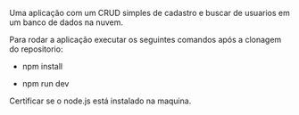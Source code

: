 Uma aplicação com um CRUD simples de cadastro e buscar de usuarios em um banco de dados na nuvem.

Para rodar a aplicação executar os seguintes comandos após a clonagem do repositorio:

- npm install

- npm run dev

Certificar se o node.js está instalado na maquina.
